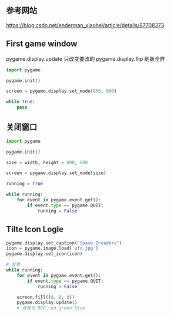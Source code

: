 ## 参考网站
https://blog.csdn.net/enderman_xiaohei/article/details/87708373



## First game window

pygame.display.update 只改变要改的
pygame.display.flip 刷新全屏
```py
import pygame

pygame.init()

screen = pygame.display.set_mode(800, 600)

while True:
    pass
```

## 关闭窗口
```py
import pygame

pygame.init()

size = width, height = 800, 600

screen = pygame.display.set_mode(size)

running = True

while running:
    for event in pygame.event.get():
        if event.type == pygame.QUIT:
            running = False
```

## Tilte Icon Logle
```py
pygame.display.set_caption("Space Invaders")
icon = pygame.image.load('ufo.jpg')
pygame.display.set_icon(icon)

# 背景
while running:
    for event in pygame.event.get():
        if event.type == pygame.QUIT:
            running = False

    screen.fill((0, 0, 0))
    pygame.display.update()
    # 背景句 RGB red green blue
```




















